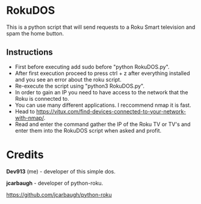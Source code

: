 # RokuDOS
This is a python script that will send requests to a Roku Smart television and spam the home button.

## Instructions
* First before executing add sudo before "python RokuDOS.py".
* After first execution proceed to press ctrl + z after everything installed and you see an error about the roku script.
* Re-execute the script using "python3 RokuDOS.py".
* In order to gain an IP you need to have access to the network that the Roku is connected to.
* You can use many different applications. I reccommend nmap it is fast.
* Head to https://vitux.com/find-devices-connected-to-your-network-with-nmap/.
* Read and enter the command gather the IP of the Roku TV or TV's and enter them into the RokuDOS script when asked and profit.

# Credits
<b>Dev913</b> (me) - developer of this simple dos.

<b>jcarbaugh</b> - developer of python-roku.

https://github.com/jcarbaugh/python-roku
